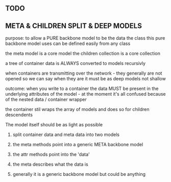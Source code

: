 TODO
--------

META & CHILDREN SPLIT & DEEP MODELS
-----------------------------------

purpose: to allow a PURE backbone model to be the data
the class this pure backbone model uses can be defined easily from any class

the meta model is a core model
the children collection is a core collection


a tree of container data is ALWAYS converted to models recursivly

when containers are transmitting over the network - they generally are
not opened so we can say when they are it must be as deep models not shallow

outcome: when you write to a container the data MUST be present in the underlying
attributes of the model - at the moment it's all confused because of the nested data
/ container wrapper

the container stil wraps the array of models and does so for children descendents

The model itself should be as light as possible




1. split container data and meta data into two models

2. the meta methods point into a generic META backbone model

3. the attr methods point into the 'data'

4. the meta describes what the data is

5. generally it is a generic backbone model but could be anything


